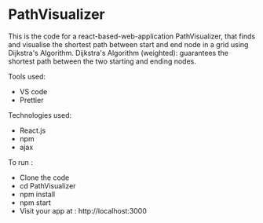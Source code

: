 # PathVisualizer
This is the code for a react-based-web-application PathVisualizer, that finds and visualise the shortest path between start and end node in a grid using Dijkstra's Algorithm. 
Dijkstra's Algorithm (weighted): guarantees the shortest path between the two starting and ending nodes.

Tools used:
* VS code
* Prettier

Technologies used:
* React.js
* npm
* ajax

To run :
* Clone the code
* cd PathVisualizer
* npm install
* npm start
* Visit your app at : http://localhost:3000
